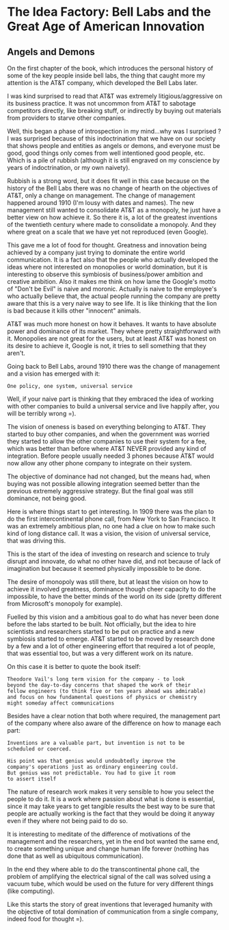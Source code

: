 # The Idea Factory: Bell Labs and the Great Age of American Innovation

## Angels and Demons

On the first chapter of the book, which introduces the personal history
of some of the key people inside bell labs, the thing that caught more
my attention is the AT&T company, which developed the Bell Labs later.

I was kind surprised to read that AT&T was extremely litigious/aggressive
on its business practice. It was not uncommon from AT&T to sabotage competitors
directly, like breaking stuff, or indirectly by buying out materials
from providers to starve other companies.

Well, this began a phase of introspection in my mind...why was I surprised ?
I was surprised because of this indoctrination that we have on our society
that shows people and entities as angels or demons, and everyone must be good,
good things only comes from well intentioned good people, etc. Which is a pile
of rubbish (although it is still engraved on my conscience
by years of indoctrination, or my own naivety).

Rubbish is a strong word, but it does fit well in this case because on the
history of the Bell Labs there was no change of hearth on the objectives
of AT&T, only a change on management. The change of management happened
around 1910 (I'm lousy with dates and names). The new management still
wanted to consolidate AT&T as a monopoly, he just have a better view
on how achieve it. So there it is, a lot of the greatest inventions
of the twentieth century where made to consolidate a monopoly. And they
where great on a scale that we have yet not reproduced (even Google).

This gave me a lot of food for thought. Greatness and innovation being
achieved by a company just trying to dominate the entire world communication.
It is a fact also that the people who actually developed the ideas where
not interested on monopolies or world domination, but it is interesting to
observe this symbiosis of business/power ambition and creative ambition.
Also it makes me think on how lame the Google's motto of "Don't be Evil"
is naive and moronic. Actually is naive to the employee's who actually
believe that, the actual people running the company are pretty aware
that this is a very naive way to see life. It is like thinking that the
lion is bad because it kills other "innocent" animals.

AT&T was much more honest on how it behaves. It wants to have absolute
power and dominance of its market. They where pretty straightforward
with it. Monopolies are not great for the users, but at least AT&T was
honest on its desire to achieve it, Google is not, it tries to sell
something that they aren't.

Going back to Bell Labs, around 1910 there was the change of management
and a vision has emerged with it:

```
One policy, one system, universal service
```

Well, if your naive part is thinking that they embraced the idea of
working with other companies to build a universal service and live
happily after, you will be terribly wrong =).

The vision of oneness is based on everything belonging to AT&T.
They started to buy other companies, and when the government was
worried they started to allow the other companies to use their 
system for a fee, which was better than before where AT&T NEVER
provided any kind of integration. Before people usually needed
3 phones because AT&T would now allow any other phone company
to integrate on their system.

The objective of dominance had not changed, but the means had,
when buying was not possible allowing integration seemed better
than the previous extremely aggressive strategy. But the final goal
was still dominance, not being good.

Here is where things start to get interesting. In 1909 there was the
plan to do the first intercontinental phone call, from New York to
San Francisco. It was an extremely ambitious plan, no one had
a clue on how to make such kind of long distance call.
It was a vision, the vision of universal service, that was driving this.

This is the start of the idea of investing on research and science
to truly disrupt and innovate, do what no other have did, and not because
of lack of imagination but because it seemed physically impossible to be done.

The desire of monopoly was still there, but at least the vision on
how to achieve it involved greatness, dominance though cheer capacity
to do the impossible, to have the better minds of the world on its side
(pretty different from Microsoft's monopoly for example).

Fuelled by this vision and a ambitious goal to do what has never
been done before the labs started to be built. Not officially, but
the idea to hire scientists and researchers started to be put on
practice and a new symbiosis started to emerge. AT&T started to be
moved by research done by a few and a lot of other engineering
effort that required a lot of people, that was essential too, but
was a very different work on its nature.

On this case it is better to quote the book itself:

```
Theodore Vail's long term vision for the company - to look
beyond the day-to-day concerns that shaped the work of their
fellow engineers (to think five or ten years ahead was admirable)
and focus on how fundamental questions of physics or chemistry
might someday affect communications
```

Besides have a clear notion that both where required, the management
part of the company where also aware of the difference on how
to manage each part:

```
Inventions are a valuable part, but invention is not to be
scheduled or coerced.
```
```
His point was that genius would undoubtedly improve the
company's operations just as ordinary engineering could.
But genius was not predictable. You had to give it room
to assert itself
```

The nature of research work makes it very sensible to how
you select the people to do it. It is a work where passion
about what is done is essential, since it may take years
to get tangible results the best way to be sure that
people are actually working is the fact that they would
be doing it anyway even if they where not being paid to do so.

It is interesting to meditate of the difference of motivations
of the management and the researchers, yet in the end bot
wanted the same end, to create something unique and change
human life forever (nothing has done that as well as ubiquitous
communication).

In the end they where able to do the transcontinental phone call,
the problem of amplifying the electrical signal of the call was
solved using a vacuum tube, which would be used on the future
for very different things (like computing).

Like this starts the story of great inventions that leveraged
humanity with the objective of total domination of communication
from a single company, indeed food for thought =).
